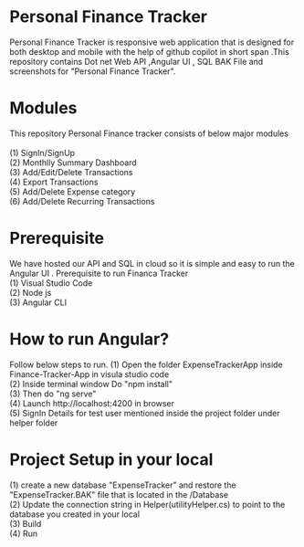 # Personal Finance Tracker
Personal Finance Tracker is responsive web application that is designed for both desktop and mobile  with the help of github copilot in short span .This repository contains Dot net Web API ,Angular UI , SQL BAK File and screenshots for "Personal Finance Tracker".
# Modules
This repository  Personal Finance tracker consists of below major modules<br/>
<br/>(1) SignIn/SignUp <br/> (2) Monthlly Summary Dashboard <br/> (3) Add/Edit/Delete Transactions <br/> (4) Export Transactions <br/>(5) Add/Delete Expense category <br/>(6) Add/Delete Recurring Transactions
# Prerequisite 
We have hosted our API and SQL in cloud so it is simple and easy  to run the Angular UI .
Prerequisite to run Financa Tracker<br/>
(1) Visual Studio Code<br/>
(2) Node js <br/>
(3) Angular CLI
# How to run Angular?
Follow below steps to run.
(1) Open the folder  ExpenseTrackerApp inside Finance-Tracker-App in visula studio code<br/>
(2) Inside terminal window Do "npm install"<br/>
(3) Then do "ng serve"<br/>
(4) Launch http://localhost:4200 in browser <br/>
(5) SignIn Details for test user mentioned inside the project folder under helper folder<br/>
# Project Setup in your local
(1) create a new database "ExpenseTracker" and restore the "ExpenseTracker.BAK" file that is located in the /Database<br/>
(2) Update the connection string in Helper(utilityHelper.cs) to point to the database you created in your local<br/>
(3) Build<br/>
(4) Run<br/>

 










